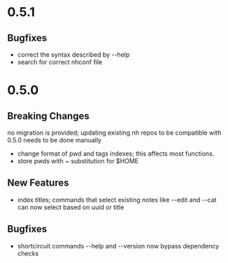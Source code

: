 # 0.5.1

## Bugfixes

* correct the syntax described by --help
* search for correct nhconf file

# 0.5.0

## Breaking Changes

no migration is provided; updating existing nh repos to be compatible with
0.5.0 needs to be done manually

* change format of pwd and tags indexes; this affects most functions.
* store pwds with ~ substitution for $HOME

## New Features

* index titles; commands that select existing notes like --edit and --cat can
  now select based on uuid or title

## Bugfixes

* shortcircuit commands --help and --version now bypass dependency checks

